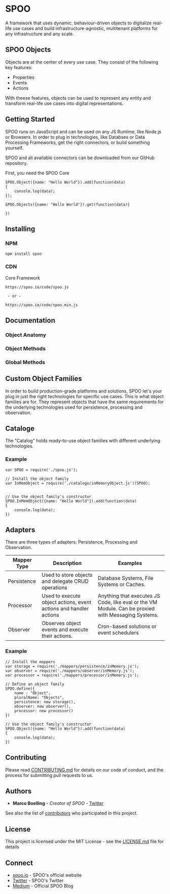 # SPOO

A framework that uses dynamic, behaviour-driven objects to digitalize real-life use cases and build infrastructure-agnostic, multitenant platforms for any infrastructure and any scale.

## SPOO Objects

Objects are at the center of every use case. They consist of the following key features:

- Properties
- Events
- Actions

With theese features, objects can be used to represent any entity and transform real-life use cases into digital representations.


## Getting Started

SPOO runs on JavaScript and can be used on any JS Runtime, like Node.js or Browsers. In order to plug in technologies, like Databses or Data Processing Frameworks, get the right connectors, or build something yourself.

SPOO and all available connectors can be downloaded from our GitHub repository.


First, you need the SPOO Core

```
SPOO.Object({name: "Hello World"}).add(function(data)
{
	console.log(data);
});

SPOO.Objects({name: "Hello World"}).get(function(data){
	
})
```

## Installing


### NPM


```
npm install spoo
```


### CDN

Core Framework

```
https://spoo.io/code/spoo.js

 - or -
 
https://spoo.io/code/spoo.min.js

```

## Documentation

### Object Anatomy

### Object Methods

### Global Methods


## Custom Object Families

In order to build production-grade platforms and solutions, SPOO let's your plug in just the right technologies for specific use cases. This is what object families are for. They represent objects that have the same requirements for the underlying technologies used for persistence, processing and observation.

## Cataloge

The "Catalog" holds ready-to-use object families with different underlying technologies.

### Example

```
var SPOO = require('./spoo.js');

// Install the object family
var InMemObject = require('./cataloge/inMemoryObject.js')(SPOO);


// Use the object family's constructor
SPOO.InMemObject({name: "Hello World"}).add(function(data)
{
	console.log(data);
})
```



## Adapters


There are three types of adapters: Persistence, Processing and Observation.


| Mapper Type | Description | Examples
--- | --- | ---
|Persistence| Used to store objects and delegate CRUD operations | Database Systems, File Systems or Caches.
Processor | Used to execute object actions, event actions and handler actions |  Anything that executes JS Code, like eval or the VM Module. Can be proxied with Messaging Systems.
Observer | Observes object events and execute their actions. | Cron-based solutions or event schedulers



### Example
```
// Install the mappers
var storage = require('./mappers/persistence/inMemory.js');
var observer = require('./mappers/observer/inMemory.js');
var processor = require('./mappers/processor/inMemory.js');

// Define an object family
SPOO.define({
	name : "Object",
	pluralName: "Objects",
	persistence: new storage(),
	observer: new observer(),
	processor: new processor()
})

// Use the object family's constructor
SPOO.Object({name: "Hello World"}).add(function(data)
{
	console.log(data);
})
```


## Contributing

Please read [CONTRIBUTING.md](https://gist.github.com/PurpleBooth/b24679402957c63ec426) for details on our code of conduct, and the process for submitting pull requests to us.


## Authors

* **Marco Boelling** - *Creator of SPOO* - [Twitter](https://twitter.com/marcoboelling)

See also the list of [contributors](https://github.com/your/project/contributors) who participated in this project.

## License

This project is licensed under the MIT License - see the [LICENSE.md](LICENSE.md) file for details

## Connect

* [spoo.io](https://spoo.io) - SPOO's official website
* [Twitter](https://www.twitter.com/spooio) - SPOO's Twitter
* [Medium](https://medium.com/spoo-io) - Official SPOO Blog

